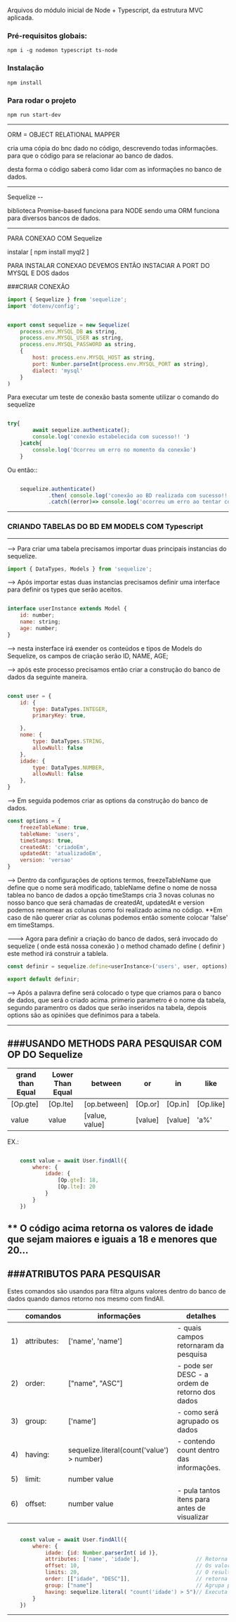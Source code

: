 Arquivos do módulo inicial de Node + Typescript, da estrutura MVC aplicada.

### Pré-requisitos globais:
`npm i -g nodemon typescript ts-node`

### Instalação
`npm install`

### Para rodar o projeto
`npm run start-dev`

----------------------------------------------------------------------
ORM = OBJECT RELATIONAL MAPPER 

cria uma cópia do bnc dado no código, descrevendo todas informações.
para que o código para se relacionar ao banco de dados.

desta forma o código saberá como lidar com as informações no banco de
dados.

----------------------------------------------------------------------
Sequelize --

biblioteca Promise-based funciona para NODE sendo uma ORM funciona
para diversos bancos de dados.

-------------------------------------------------------------------------
PARA CONEXAO COM Sequelize

instalar 
    [  npm install myql2  ]

PARA INSTALAR CONEXAO DEVEMOS ENTÃO INSTACIAR A PORT DO MYSQL E DOS dados

###CRIAR CONEXÃO

```javascript
import { Sequelize } from 'sequelize';
import 'dotenv/config';


export const sequelize = new Sequelize( 
    process.env.MYSQL_DB as string,
    process.env.MYSQL_USER as string,
    process.env.MYSQL_PASSWORD as string,
    {
        host: process.env.MYSQL_HOST as string,
        port: Number.parseInt(process.env.MYSQL_PORT as string),
        dialect: 'mysql'
    }
)

```
Para executar um teste de conexão basta somente utilizar o comando do sequelize

```javascript

try{
        await sequelize.authenticate();
        console.log('conexão estabelecida com sucesso!! ')
    }catch{
        console.log('Ocorreu um erro no momento da conexão')
    }

```

Ou então:: 

```javascript

    sequelize.authenticate()
             .then( console.log('conexão ao BD realizada com sucesso!!'));
             .catch((error)=> console.log('ocorreu um erro ao tentar conectar ao bnc dados'))

```
----------------------------------------------------------------------
### CRIANDO TABELAS DO BD EM MODELS COM Typescript
----------------------------------------------------------------------

--> Para criar uma tabela precisamos importar duas principais instancias do sequelize.

```javascript
import { DataTypes, Models } from 'sequelize';
```

--> Após importar estas duas instancias precisamos definir uma interface para definir os 
types que serão aceitos.

```javascript

interface userInstance extends Model {
    id: number;
    name: string;
    age: number;
}

```

--> nesta insterface irá exender os conteúdos e tipos de Models do Sequelize, os campos de criação serão
ID, NAME, AGE;

--> após este processo precisamos então criar a construção do banco de dados da seguinte maneira.
```javascript

const user = {
    id: {
        type: DataTypes.INTEGER,
        primaryKey: true,

    },
    nome: {
        type: DataTypes.STRING,
        allowNull: false
    },
    idade: {
        type: DataTypes.NUMBER,
        allowNull: false
    },
}

```

--> Em seguida podemos criar as options da construção do banco de dados.

```javascript
const options = {
    freezeTableName: true,
    tableName: 'users',
    timeStamps: true,
    createdAt: 'criadoEm',
    updatedAt: 'atualizadoEm',
    version: 'versao'
}

```
--> Dentro da configurações de options termos, freezeTableName que define
que o nome será modificado, tableName define o nome de nossa tablea no banco de dados
a opção timeStamps cria 3 novas colunas no nosso banco que será chamadas de createdAt, updatedAt e version
podemos renomear as colunas como foi realizado acima no código. **Em caso de não querer criar as colunas podemos
então somente colocar 'false' em timeStamps.

---> Agora para definir a criação do banco de dados, será invocado do sequelize ( onde está nossa conexão ) o 
method chamado define ( definir ) este method irá construir a tablela.

```javascript
const definir = sequelize.define<userInstance>('users', user, options)

export default definir;

```

--> Após a palavra define será colocado o type que criamos para o banco de dados, que será o criado acima.
primerio parametro é o nome da tabela, segundo paramentro os dados que serão inseridos na tabela, depois
options são as opiniões que definimos para a tabela.

----------------------------------------------------------------------------------------------------------
###USANDO METHODS PARA PESQUISAR COM OP DO Sequelize
----------------------------------------------------------------------------------------------------------

|grand than Equal | Lower Than Equal | between      | or     | in       | like     |
|-----------------|------------------|--------------|--------|----------|----------|
|[Op.gte]         |   [Op.lte]       | [op.between] |[Op.or] |[Op.in]   | [Op.like]|
|value            |   value          |[value, value]| [value]|[value]   | 'a%'     |


EX.: 
```javascript

    const value = await User.findAll({ 
        where: {
            idade: {
                [Op.gte]: 18,
                [Op.lte]: 20
            }
        }
    })

```

** O código acima retorna os valores de idade que sejam maiores e iguais a 18 e menores que 20...
----------------------------------------------------------------------------------------------------------
###ATRIBUTOS PARA PESQUISAR
----------------------------------------------------------------------------------------------------------

Estes comandos são usandos para filtra alguns valores dentro do banco de dados quando damos retorno nos mesmo
com findAll.

|   | comandos  | informações      | detalhes                           |
|---|-----------|------------------|------------------------------------|
|1) |attributes:| ['name', 'name'] | - quais campos retornaram da pesquisa |
|2) |order:     | ["name", "ASC"]  |- pode ser DESC  - a ordem de retorno dos dados|
|3) |group:     | ['name']         |- como será agrupado os dados|
|4) |having:    |sequelize.literal(count('value') > number) | - contendo count dentro das informações.|
|5) |limit:     | number value     |                        |
|6) |offset:    | number value     | - pula tantos itens para antes de visualizar |


```javascript

    const value = await User.findAll({ 
        where: {
            idade: {id: Number.parserInt( id )},
            attributes: ['name', 'idade'],                  // Retorna somente as columms nome e idade.
            offset: 10,                                     // Os valores contados começaram do 10,
            limits: 20,                                     // O resultado só retornará 20 linhas do código.
            order: [["idade", "DESC"]],                     // retorna ordenado por idade decrescendo para ascendente usa ASC
            group: ["name"]                                 // Agrupa por name os valores.
            having: sequelize.literal( "count('idade') > 5")// Executa um comando de forma literal do SQL
        }
    })

```
------------------------------------------------------------------------------------------------------------

